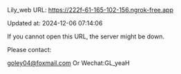 Lily_web URL: https://222f-61-165-102-156.ngrok-free.app

Updated at: 2024-12-06 07:14:06

If you cannot open this URL, the server might be down.

Please contact: 

goley04@foxmail.com Or Wechat:GL_yeaH
